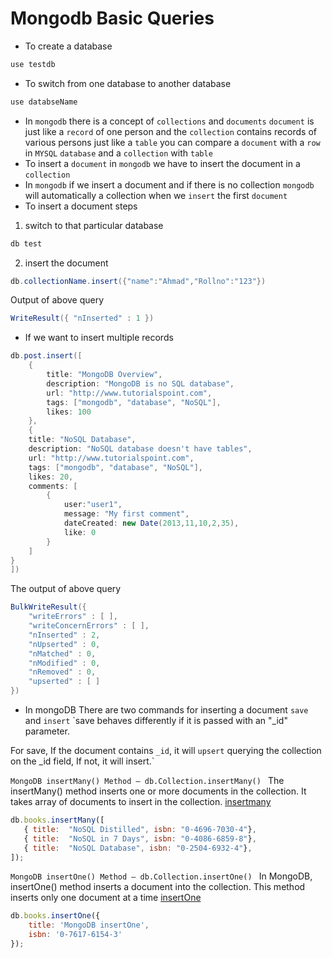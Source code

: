 # **Mongodb Basic Queries**
* To create a database
```csharp
use testdb
```

* To switch from one database to another database
```csharp
use databseName
```
* In `mongodb` there is a concept of `collections` and `documents`
`document` is just like a `record` of one person and the `collection` contains records of various persons just like a `table` you can compare a `document` with a `row` in `MYSQL` `database` and a `collection` with `table`
* To insert a `document` in `mongodb` we have to insert the document in a `collection`
* In `mongodb` if we insert a document and if there is no collection `mongodb` will automatically a collection when we `insert` the first `document`
* To insert a document steps 
1. switch to that particular database 
```csharp
db test
```
2. insert the document
```csharp
db.collectionName.insert({"name":"Ahmad","Rollno":"123"})
```
Output of above query
```csharp
WriteResult({ "nInserted" : 1 })
```
* If we want to insert multiple records
```csharp
db.post.insert([
	{
		title: "MongoDB Overview",
		description: "MongoDB is no SQL database",
		url: "http://www.tutorialspoint.com",
		tags: ["mongodb", "database", "NoSQL"],
		likes: 100
	},
	{
	title: "NoSQL Database",
	description: "NoSQL database doesn't have tables",
	url: "http://www.tutorialspoint.com",
	tags: ["mongodb", "database", "NoSQL"],
	likes: 20,
	comments: [
		{
			user:"user1",
			message: "My first comment",
			dateCreated: new Date(2013,11,10,2,35),
			like: 0
		}
	]
}
])
```
The output of above query
```csharp
BulkWriteResult({
	"writeErrors" : [ ],
	"writeConcernErrors" : [ ],
	"nInserted" : 2,
	"nUpserted" : 0,
	"nMatched" : 0,
	"nModified" : 0,
	"nRemoved" : 0,
	"upserted" : [ ]
})
```
* In mongoDB There are two commands for inserting a document
`save` and `insert`
`save behaves differently if it is passed with an "_id" parameter.

For save, If the document contains `_id`, it will `upsert` querying the collection on the _id field, If not, it will insert.`


`MongoDB insertMany() Method – db.Collection.insertMany()
`
The insertMany() method inserts one or more documents in the collection. It takes array of documents to insert in the collection.
[insertmany](https://www.mongodbtutorial.org/mongodb-crud/mongodb-insertmany/)
```javascript
db.books.insertMany([
   { title:  "NoSQL Distilled", isbn: "0-4696-7030-4"},
   { title:  "NoSQL in 7 Days", isbn: "0-4086-6859-8"},
   { title:  "NoSQL Database", isbn: "0-2504-6932-4"},
]);
```


`MongoDB insertOne() Method – db.Collection.insertOne()
`
In MongoDB, insertOne() method inserts a document into the collection. This method inserts only one document at a time
[insertOne](https://www.mongodbtutorial.org/mongodb-crud/mongodb-insertmany/)
```javascript
db.books.insertOne({ 
    title: 'MongoDB insertOne',
    isbn: '0-7617-6154-3'
});
```

